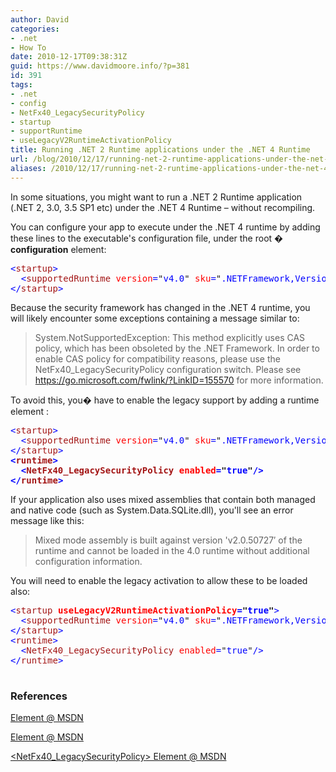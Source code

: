 ```yaml
---
author: David
categories:
- .net
- How To
date: 2010-12-17T09:38:31Z
guid: https://www.davidmoore.info/?p=381
id: 391
tags:
- .net
- config
- NetFx40_LegacySecurityPolicy
- startup
- supportRuntime
- useLegacyV2RuntimeActivationPolicy
title: Running .NET 2 Runtime applications under the .NET 4 Runtime
url: /blog/2010/12/17/running-net-2-runtime-applications-under-the-net-4-runtime/
aliases: /2010/12/17/running-net-2-runtime-applications-under-the-net-4-runtime/
---
```


In some situations, you might want to run a .NET 2 Runtime application (.NET 2, 3.0, 3.5 SP1 etc) under the .NET 4 Runtime &#8211; without recompiling.

You can configure your app to execute under the .NET 4 runtime by adding these lines to the executable's configuration file, under the root � **configuration** element:

<pre><span style="color: blue;">&lt;</span><span style="color: #a31515;">startup</span><span style="color: blue;">&gt;</span>
<span style="color: blue;">  &lt;</span><span style="color: #a31515;">supportedRuntime</span><span style="color: blue;"> </span><span style="color: red;">version</span><span style="color: blue;">=</span>"<span style="color: blue;">v4.0</span>"<span style="color: blue;"> </span><span style="color: red;">sku</span><span style="color: blue;">=</span>"<span style="color: blue;">.NETFramework,Version=v4.0</span>"<span style="color: blue;">/&gt;</span>
<span style="color: blue;">&lt;/</span><span style="color: #a31515;">startup</span><span style="color: blue;">&gt;</span></pre>

Because the security framework has changed in the .NET 4 runtime, you will likely encounter some exceptions containing a message similar to:

> System.NotSupportedException: This method explicitly uses CAS policy, which has been obsoleted by the .NET Framework. In order to enable CAS policy for compatibility reasons, please use the NetFx40_LegacySecurityPolicy configuration switch. Please see https://go.microsoft.com/fwlink/?LinkID=155570 for more information.

To avoid this, you� have to enable the legacy support by adding a runtime element :

<pre><span style="color: blue;">&lt;</span><span style="color: #a31515;">startup</span><span style="color: blue;">&gt;</span>
<span style="color: blue;">  &lt;</span><span style="color: #a31515;">supportedRuntime</span><span style="color: blue;"> </span><span style="color: red;">version</span><span style="color: blue;">=</span>"<span style="color: blue;">v4.0</span>"<span style="color: blue;"> </span><span style="color: red;">sku</span><span style="color: blue;">=</span>"<span style="color: blue;">.NETFramework,Version=v4.0</span>"<span style="color: blue;">/&gt;</span>
<span style="color: blue;">&lt;/</span><span style="color: #a31515;">startup</span><span style="color: blue;">&gt;</span>
<strong><span style="color: blue;">&lt;</span><span style="color: #a31515;">runtime</span><span style="color: blue;">&gt;</span>
<span style="color: blue;">  &lt;</span><span style="color: #a31515;">NetFx40_LegacySecurityPolicy</span><span style="color: blue;"> </span><span style="color: red;">enabled</span><span style="color: blue;">=</span>"<span style="color: blue;">true</span>"<span style="color: blue;">/&gt;</span>
<span style="color: blue;">&lt;/</span><span style="color: #a31515;">runtime</span><span style="color: blue;">&gt;</span></strong></pre>

If your application also uses mixed assemblies that contain both managed and native code (such as System.Data.SQLite.dll), you'll see an error message like this:

> Mixed mode assembly is built against version 'v2.0.50727&#8242; of the runtime and cannot be loaded in the 4.0 runtime without additional configuration information.

You will need to enable the legacy activation to allow these to be loaded also:

<pre><span style="color: blue;">&lt;</span><span style="color: #a31515;">startup</span><span style="color: blue;"> </span><strong><span style="color: red;">useLegacyV2RuntimeActivationPolicy</span><span style="color: blue;">=</span>"<span style="color: blue;">true</span>"</strong><span style="color: blue;">&gt;</span>
<span style="color: blue;">  &lt;</span><span style="color: #a31515;">supportedRuntime</span><span style="color: blue;"> </span><span style="color: red;">version</span><span style="color: blue;">=</span>"<span style="color: blue;">v4.0</span>"<span style="color: blue;"> </span><span style="color: red;">sku</span><span style="color: blue;">=</span>"<span style="color: blue;">.NETFramework,Version=v4.0</span>"<span style="color: blue;">/&gt;</span>
<span style="color: blue;">&lt;/</span><span style="color: #a31515;">startup</span><span style="color: blue;">&gt;</span>
<span style="color: blue;">&lt;</span><span style="color: #a31515;">runtime</span><span style="color: blue;">&gt;</span>
<span style="color: blue;">  &lt;</span><span style="color: #a31515;">NetFx40_LegacySecurityPolicy</span><span style="color: blue;"> </span><span style="color: red;">enabled</span><span style="color: blue;">=</span>"<span style="color: blue;">true</span>"<span style="color: blue;">/&gt;</span>
<span style="color: blue;">&lt;/</span><span style="color: #a31515;">runtime</span><span style="color: blue;">&gt;

</span></pre>

### References

[<startup> Element @ MSDN](https://msdn.microsoft.com/en-us/library/bbx34a2h.aspx)

[<supportedRuntime> Element @ MSDN](https://msdn.microsoft.com/en-us/library/w4atty68.aspx)

[<NetFx40_LegacySecurityPolicy> Element @ MSDN](https://msdn.microsoft.com/en-us/library/dd409253.aspx)

<div id="_mcePaste" style="position: absolute; left: -10000px; top: 0px; width: 1px; height: 1px; overflow-x: hidden; overflow-y: hidden;">
  <pre style="font-family: consolas;"><span style="color: blue;">&lt;</span><span style="color: #a31515;">startup</span><span style="color: blue;"> </span><span style="color: red;">useLegacyV2RuntimeActivationPolicy</span><span style="color: blue;">=</span>"<span style="color: blue;">true</span>"<span style="color: blue;">&gt;</span>
<span style="color: blue;">        &lt;</span><span style="color: #a31515;">supportedRuntime</span><span style="color: blue;"> </span><span style="color: red;">version</span><span style="color: blue;">=</span>"<span style="color: blue;">v4.0</span>"<span style="color: blue;"> </span><span style="color: red;">sku</span><span style="color: blue;">=</span>"<span style="color: blue;">.NETFramework,Version=v4.0</span>"<span style="color: blue;">/&gt;</span>
<span style="color: blue;">    &lt;/</span><span style="color: #a31515;">startup</span><span style="color: blue;">&gt;</span>
<span style="color: blue;">    &lt;</span><span style="color: #a31515;">runtime</span><span style="color: blue;">&gt;</span>
<span style="color: blue;">        &lt;</span><span style="color: #a31515;">NetFx40_LegacySecurityPolicy</span><span style="color: blue;"> </span><span style="color: red;">enabled</span><span style="color: blue;">=</span>"<span style="color: blue;">true</span>"<span style="color: blue;">/&gt;</span>
<span style="color: blue;">    &lt;/</span><span style="color: #a31515;">runtime</span><span style="color: blue;">&gt;</span></pre>
</div>